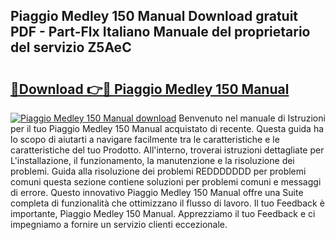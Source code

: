 ## Piaggio Medley 150 Manual Download gratuit PDF - Part-Flx Italiano Manuale del proprietario del servizio Z5AeC

# <h2><a href="http://df9utk.blite.top/?on=Piaggio+Medley+150+Manual">🔗Download 👉🔴 Piaggio Medley 150 Manual</a></h2>

[![Piaggio Medley 150 Manual download](https://i.imgur.com/lujVjoI.png)](http://df9utk.blite.top/?on=Piaggio+Medley+150+Manual)
Benvenuto nel manuale di Istruzioni per il tuo Piaggio Medley 150 Manual acquistato di recente. Questa guida ha lo scopo di aiutarti a navigare facilmente tra le caratteristiche e le caratteristiche del tuo Prodotto. All'interno, troverai istruzioni dettagliate per L'installazione, il funzionamento, la manutenzione e la risoluzione dei problemi. Guida alla risoluzione dei problemi REDDDDDDD per problemi comuni questa sezione contiene soluzioni per problemi comuni e messaggi di errore. Questo innovativo Piaggio Medley 150 Manual offre una Suite completa di funzionalità che ottimizzano il flusso di lavoro. Il tuo Feedback è importante, Piaggio Medley 150 Manual. Apprezziamo il tuo Feedback e ci impegniamo a fornire un servizio clienti eccezionale.
